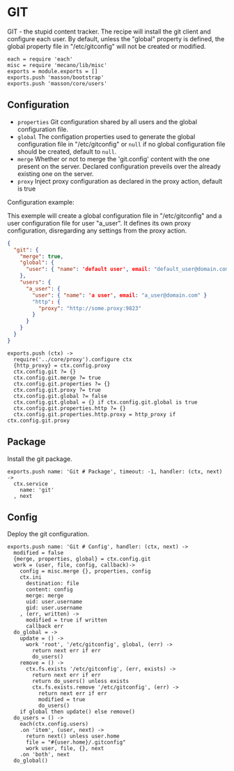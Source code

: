 
# GIT

GIT - the stupid content tracker. The recipe will install 
the git client and configure each user. By default, unless
the "global" property is defined, the global property file
in "/etc/gitconfig" will not be created or modified.

    each = require 'each'
    misc = require 'mecano/lib/misc'
    exports = module.exports = []
    exports.push 'masson/bootstrap'
    exports.push 'masson/core/users'

Configuration
-------------

*   `properties`
    Git configuration shared by all users and the global 
    configuration file.
*   `global`
    The configation properties used to generate 
    the global configuration file in "/etc/gitconfig" or `null`
    if no global configuration file should be created, default
    to `null`.
*   `merge`
    Whether or not to merge the 'git.config' content 
    with the one present on the server. Declared 
    configuration preveils over the already existing 
    one on the server.
*   `proxy`
    Inject proxy configuration as declared in the 
    proxy action, default is true

Configuration example:

This exemple will create a global configuration file 
in "/etc/gitconfig" and a user configuration file for 
user "a_user". It defines its own proxy configuration, disregarding
any settings from the proxy action.

```json
{
  "git": {
    "merge": true,
    "global": {
      "user": { "name": 'default user', email: "default_user@domain.com" }
    },
    "users": {
      "a_user": {
        "user": { "name": 'a user', email: "a_user@domain.com" }
        "http": {
          "proxy": "http://some.proxy:9823"
        }
      }
    }
  }
}
```

    exports.push (ctx) ->
      require('../core/proxy').configure ctx
      {http_proxy} = ctx.config.proxy
      ctx.config.git ?= {}
      ctx.config.git.merge ?= true
      ctx.config.git.properties ?= {}
      ctx.config.git.proxy ?= true
      ctx.config.git.global ?= false
      ctx.config.git.global = {} if ctx.config.git.global is true
      ctx.config.git.properties.http ?= {}
      ctx.config.git.properties.http.proxy = http_proxy if ctx.config.git.proxy

## Package

Install the git package.

    exports.push name: 'Git # Package', timeout: -1, handler: (ctx, next) ->
      ctx.service
        name: 'git'
      , next

## Config

Deploy the git configuration.

    exports.push name: 'Git # Config', handler: (ctx, next) ->
      modified = false
      {merge, properties, global} = ctx.config.git
      work = (user, file, config, callback)->
        config = misc.merge {}, properties, config
        ctx.ini
          destination: file
          content: config
          merge: merge
          uid: user.username
          gid: user.username
        , (err, written) ->
          modified = true if written
          callback err
      do_global = ->
        update = () ->
          work 'root', '/etc/gitconfig', global, (err) ->
            return next err if err
            do_users()
        remove = () ->
          ctx.fs.exists '/etc/gitconfig', (err, exists) ->
            return next err if err
            return do_users() unless exists
            ctx.fs.exists.remove '/etc/gitconfig', (err) ->
              return next err if err
              modified = true
              do_users()
        if global then update() else remove()
      do_users = () ->
        each(ctx.config.users)
        .on 'item', (user, next) ->
          return next() unless user.home
          file = "#{user.home}/.gitconfig"
          work user, file, {}, next
        .on 'both', next
      do_global()

